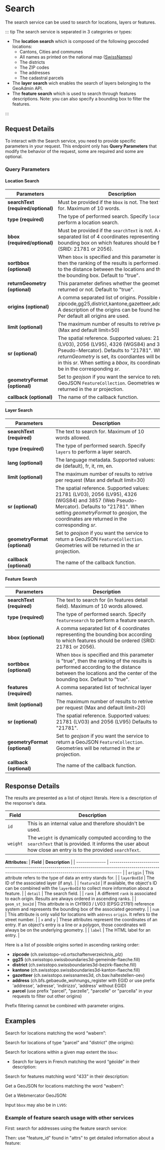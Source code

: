 # Search

The search service can be used to search for locations, layers or
features.

<Suspense>
<ApiCodeBlock url="https://api3.geo.admin.ch/rest/services/api/SearchServer" method="GET" />
</Suspense>

::: tip The search service is separated in 3 categories or types:

- The **location search** which is composed of the following geocoded
  locations:
  - Cantons, Cities and communes
  - All names as printed on the national map
    ([SwissNames](https://www.swisstopo.admin.ch/en/geodata/landscape/names3d.html))
  - The districts
  - The ZIP codes
  - The addresses
  - The cadastral parcels
- The **layer search** wich enables the search of layers belonging to
  the GeoAdmin API.
- The **feature search** which is used to search through features
  descriptions. Note: you can also specify a bounding box to filter
  the features.

:::

## Request Details

To interact with the Search service, you need to provide specific parameters in your request.
This endpoint only has **Query Parameters** that modify the behavior of the request, some are required and some are optional.

### Query Parameters

#### Location Search

| Parameters                         | Description                                                                                                                                                                                                                                                                                       |
| ---------------------------------- | ------------------------------------------------------------------------------------------------------------------------------------------------------------------------------------------------------------------------------------------------------------------------------------------------- |
| **searchText (required/optional)** | Must be provided if the `bbox` is not. The text to search for. Maximum of 10 words.                                                                                                                                                                                                               |
| **type (required)**                | The type of performed search. Specify `locations` to perform a location search.                                                                                                                                                                                                                   |
| **bbox (required/optional)**       | Must be provided if the `searchText` is not. A comma separated list of 4 coordinates representing the bounding box on which features should be filtered (SRID: 21781 or 2056).                                                                                                                    |
| **sortbbox (optional)**            | When `bbox` is specified and this parameter is "true", then the ranking of the results is performed according to the distance between the locations and the center of the bounding box. Default to "true".                                                                                        |
| **returnGeometry (optional)**      | This parameter defines whether the geometry is returned or not. Default to "true".                                                                                                                                                                                                                |
| **origins (optional)**             | A comma separated list of origins. Possible origins are: zipcode,gg25,district,kantone,gazetteer,address,parcel A description of the origins can be found hereunder. Per default all origins are used.                                                                                            |
| **limit (optional)**               | The maximum number of results to retrive per request (Max and default limit=50)                                                                                                                                                                                                                   |
| **sr (optional)**                  | The spatial reference. Supported values: 21781 (LV03), 2056 (LV95), 4326 (WGS84) and 3857 (Web Pseudo-Mercator). Defaults to "21781". When a _returnGeometry_ is set, its coordiantes will be returned in this _sr_. When setting a _bbox_, its coordinates have to be in the corresponding _sr_. |
| **geometryFormat (optional)**      | Set to _geojson_ if you want the service to return a GeoJSON `FeatureCollection`. Geometries will be returned in the _sr_ projection.                                                                                                                                                             |
| **callback (optional)**            | The name of the callback function.                                                                                                                                                                                                                                                                |

#### Layer Search

| Parameters                    | Description                                                                                                                                                                                                                               |
| ----------------------------- | ----------------------------------------------------------------------------------------------------------------------------------------------------------------------------------------------------------------------------------------- |
| **searchText (required)**     | The text to search for. Maximum of 10 words allowed.                                                                                                                                                                                      |
| **type (required)**           | The type of performed search. Specify `layers` to perform a layer search.                                                                                                                                                                 |
| **lang (optional)**           | The language metadata. Supported values: de (default), fr, it, rm, en.                                                                                                                                                                    |
| **limit (optional)**          | The maximum number of results to retrive per request (Max and default limit=30)                                                                                                                                                           |
| **sr (optional)**             | The spatial reference. Supported values: 21781 (LV03), 2056 (LV95), 4326 (WGS84) and 3857 (Web Pseudo-Mercator). Defaults to "21781". When setting _geometryFormat_ to _geosjon_, the coordinates are returned in the corresponding _sr_. |
| **geometryFormat (optional)** | Set to _geojson_ if you want the service to return a GeoJSON `FeatureCollection`. Geometries will be returned in the _sr_ projection.                                                                                                     |
| **callback (optional)**       | The name of the callback function.                                                                                                                                                                                                        |

#### Feature Search

| Parameters                    | Description                                                                                                                                                                                                |
| ----------------------------- | ---------------------------------------------------------------------------------------------------------------------------------------------------------------------------------------------------------- |
| **searchText (required)**     | The text to search for (in features detail field). Maximum of 10 words allowed.                                                                                                                            |
| **type (required)**           | The type of performed search. Specify `featuresearch` to perform a feature search.                                                                                                                         |
| **bbox (optional)**           | A comma separated list of 4 coordinates representing the bounding box according to which features should be ordered (SRID: 21781 or 2056).                                                                 |
| **sortbbox (optional)**       | When `bbox` is specified and this parameter is "true", then the ranking of the results is performed according to the distance between the locations and the center of the bounding box. Default to "true". |
| **features (required)**       | A comma separated list of technical layer names.                                                                                                                                                           |
| **limit (optional)**          | The maximum number of results to retrive per request (Max and default limit=20)                                                                                                                            |
| **sr (optional)**             | The spatial reference. Supported values: 21781 (LV03) and 2056 (LV95) Defaults to "21781".                                                                                                                 |
| **geometryFormat (optional)** | Set to _geojson_ if you want the service to return a GeoJSON `FeatureCollection`. Geometries will be returned in the _sr_ projection.                                                                      |
| **callback (optional)**       | The name of the callback function.                                                                                                                                                                         |

## Response Details

The results are presented as a list of object literals.
Here is a description of the response's data.

| **Field** | **Description**                                                                                                                                                    |
| --------- | ------------------------------------------------------------------------------------------------------------------------------------------------------------------ |
| `id`      | This is an internal value and therefore shouldn't be used.                                                                                                         |
| `weight`  | The `weight` is dynamically computed according to the `searchText` that is provided. It informs the user about how close an entry is to the provided `searchText`. |

**Attributes:**
| **Field** | **Description** |
| --------------- | ------------------------------------------------------------------------------------------------------------------------------------------------------------------ |
| `origin` | This attribute refers to the type of data an entry stands for. |
| `layerBodId` | The ID of the associated layer (if any). |
| `featureId` | If available, the object's ID can be combined with the `layerBodId` to collect more information about a feature. |
| `detail` | The search field. |
| `rank` | A different `rank` is associated to each origin. Results are always ordered in ascending ranks. |
| `geom_st_box2d` | This attribute is in CH1903 / LV03 (EPSG:21781) reference system and represents the bounding box of the associated geometry. |
| `num` | This attribute is only valid for locations with `address` `origin`. It refers to the street number. |
| `x` and `y` | These attributes represent the coordinates of an entry. If an object's entry is a line or a polygon, those coordinates will always be on the underlying geometry. |
| `label` | The HTML label for an entry. |

Here is a list of possible origins sorted in ascending ranking order:

- **zipcode** (ch.swisstopo-vd.ortschaftenverzeichnis_plz)
- **gg25** (ch.swisstopo.swissboundaries3d-gemeinde-flaeche.fill)
- **district** (ch.swisstopo.swissboundaries3d-bezirk-flaeche.fill)
- **kantone** (ch.swisstopo.swissboundaries3d-kanton-flaeche.fill)
- **gazetteer** (ch.swisstopo.swissnames3d, ch.bav.haltestellen-oev)
- **address** (ch.bfs.gebaeude_wohnungs_register with EGID or use prefix 'addresse', 'adresse', 'indirizzo', 'address' without EGID)
- **parcel** (use prefix "parcel", "parzelle", "parcelle" or "parcella" in your requests to filter out other origins)

Prefix filtering cannot be combined with parameter <span
class="title-ref">origins</span>.

## Examples

Search for locations matching the word “wabern”:

<ExampleCodeBlock
request="$ curl https://api3.geo.admin.ch/rest/services/api/SearchServer?searchText=wabern&type=locations"
example='{
  "results": [
    {
      "attrs": {
        "detail": "wabern koeniz",
        "geom_quadindex": "021300220302121113110",
        "geom_st_box2d": "BOX(601112.8374564094 197515.61386168728,601112.8374564094 197515.61386168728)",
        "label": "<i>Populated Place</i> <b>Wabern</b> (BE) - Köniz",
        "lat": 46.928733825683594,
        "lon": 7.453245639801025,
        "num": 1,
        "objectclass": "TLM_SIEDLUNGSNAME",
        "origin": "gazetteer",
        "rank": 5,
        "x": 197515.609375,
        "y": 601112.8125,
        "zoomlevel": 10
      },
      "id": 357116,
      "weight": 100
    },
  (...more results...)
  ]
}'
/>

Search for locations of type "parcel" and "district" (the origins):

<ExampleCodeBlock 
request="$ curl https://api3.geo.admin.ch/rest/services/api/SearchServer?searchText=bern&origins=parcel,district&type=locations" 
example='{
  "results": [
    {
      "attrs": {
        "detail": "Bern-Mittelland",
        "featureId": "246",
        "geom_quadindex": "021",
        "geom_st_box2d": "BOX(575209.9836898939 168848.72527490254,622384.0411650916 219079.463898759)",
        "label": "<b>Bern-Mittelland</b>",
        "lat": 46.896873474121094,
        "lon": 7.495893478393555,
        "num": 1,
        "objectclass": "",
        "origin": "district",
        "rank": 3,
        "x": 193975.1875,
        "y": 604363.3125,
        "zoomlevel": 4294967295
      },
      "id": 246,
      "weight": 1
    },
    (...more results...)
  ]
}'
/>

Search for locations within a given map extent the `bbox`:

<ExampleCodeBlock 
request="$ curl https://api3.geo.admin.ch/rest/services/api/SearchServer?bbox=551306.5625,167918.328125,551754.125,168514.625&type=locations"
example='{
  "results": [
    {
      "attrs": {
        "@geodist": 5062.0673828125,
        "detail": "1260 moudon 5678 ch974590888353",
        "geom_quadindex": "0212203",
        "geom_st_box2d": "BOX(551183.7976385716 167969.01602065412,551736.9309022687 168560.51228044872)",
        "label": "<b>Moudon</b> 1260 (CH 9745 9088 8353)",
        "lat": 46.663848876953125,
        "lon": 6.8045806884765625,
        "num": 1260,
        "objectclass": "",
        "origin": "parcel",
        "rank": 10,
        "x": 168265.375,
        "y": 551474.125,
        "zoomlevel": 10
      },
      "id": 1172427,
      "weight": 1514
    },
    (...more results...)
  ]
}'
/>

- Search for layers in French matching the word “géoïde” in their description:

<ExampleCodeBlock 
request="$ curl https://api3.geo.admin.ch/rest/services/api/SearchServer?searchText=géoïde&type=layers&lang=fr"
example='{
  "results": [
    {
      "attrs": {
        "detail": "modele de geoide chgeo2004 en ch1903 | modele du geoide de la suisse de la version de 2004 _chgeo2004_ dans le systeme de reference ch1903. le modele forme la surface zero de reference _proche du niveau moyen des mers_ pour la determination des altitudes. il permet la transformation entre des hauteurs ellipsoidales et des altitudes orthometriques _ran95_. les altitudes du geoide sont enregistrees sur une grille de resolution 1 x 1 km et sont interpolees par la methode biquadratique. le modele est disponible en plusieurs systemes de reference et en differents formats. | modele de geoide | swisstopo | office federal de topographie swisstopo | office federal de topographie swisstopo",
        "label": "<b>Géoïde en CH1903</b>",
        "lang": "fr",
        "layer": "ch.swisstopo.geoidmodell-ch1903",
        "origin": "layer",
        "staging": "prod",
        "title": "geoide en ch1903",
        "topics": "api,ech,geodesy,geol,inspire,service-wms,swisstopo"
      },
      "id": 101,
      "weight": 48
    },
    (...more results...)
  ]
}'
/>

Search for features matching word "433" in their description:

<ExampleCodeBlock 
request="$ curl https://api3.geo.admin.ch/rest/services/api/SearchServer?features=ch.bafu.hydrologie-gewaesserzustandsmessstationen&type=featuresearch&searchText=433"
example='{
  "results": [
    {
      "attrs": {
        "detail": "4330 ob rbk, zinggen aeaecheli",
        "featureId": "1821",
        "feature_id": "1821",
        "geom_quadindex": "030111222231132003303",
        "geom_st_box2d": "BOX(765885.282632635 255374.66946989714,765885.282632635 255374.66946989714)",
        "label": "Ob RBK, Zinggen",
        "lat": 47.428253173828125,
        "layer": "ch.bafu.hydrologie-gewaesserzustandsmessstationen",
        "lon": 9.637541770935059,
        "origin": "feature"
      },
      "id": 4330,
      "weight": 5
    },
    (...more results...)
  ]
}'
/>

Get a GeoJSON for locations matching the word “wabern”:

<ExampleCodeBlock 
request="$ curl https://api3.geo.admin.ch/rest/services/api/SearchServer?searchText=wabern&type=locations&geometryFormat=geojson"
example='{
  "bbox": [
    601112.8374564094, 197515.61386168728, 601112.8374564094, 197515.61386168728
  ],
  "features": [
    {
      "bbox": [
        601112.8374564094, 197515.61386168728, 601112.8374564094,
        197515.61386168728
      ],
      "geometry": {
        "coordinates": [197515.609375, 601112.8125],
        "type": "Point"
      },
      "id": 357116,
      "properties": {
        "detail": "wabern koeniz",
        "geom_quadindex": "021300220302121113110",
        "geom_st_box2d": "BOX(601112.8374564094 197515.61386168728,601112.8374564094 197515.61386168728)",
        "id": 357116,
        "label": "<i>Populated Place</i> <b>Wabern</b> (BE) - Köniz",
        "lat": 46.928733825683594,
        "lon": 7.453245639801025,
        "num": 1,
        "objectclass": "TLM_SIEDLUNGSNAME",
        "origin": "gazetteer",
        "rank": 5,
        "weight": 100,
        "x": 197515.609375,
        "y": 601112.8125,
        "zoomlevel": 10
      },
      "type": "Feature"
    },
    (...more features...)
  ],
  "type": "FeatureCollection"
}'
/>

Get a Webmercator GeoJSON:

<ExampleCodeBlock 
request="$ curl https://api3.geo.admin.ch/rest/services/api/SearchServer?searchText=wabern&type=locations&geometryFormat=geojson"
example='{
  "bbox": [829691.4, 5930449.5, 829691.4, 5930449.5],
  "features": [
    {
      "bbox": [829691.4, 5930449.5, 829691.4, 5930449.5],
      "geometry": {
        "coordinates": [829691.4128918657, 5930449.4601289565],
        "type": "Point"
      },
      "id": 357116,
      "properties": {
        "detail": "wabern koeniz",
        "geom_quadindex": "021300220302121113110",
        "geom_st_box2d": "BOX(829691.4 5930449.5,829691.4 5930449.5)",
        "id": 357116,
        "label": "<i>Populated Place</i> <b>Wabern</b> (BE) - Köniz",
        "lat": 46.928733825683594,
        "lon": 7.453245639801025,
        "num": 1,
        "objectclass": "TLM_SIEDLUNGSNAME",
        "origin": "gazetteer",
        "rank": 5,
        "weight": 100,
        "x": 829691.4128918657,
        "y": 5930449.4601289565,
        "zoomlevel": 10
      },
      "type": "Feature"
    },
    (...more features...)
  ],
  "type": "FeatureCollection"
}'
/>

Input `bbox` may also be in `LV95`:

<ExampleCodeBlock 
request="$ curl https://api3.geo.admin.ch/rest/services/api/SearchServer?bbox=2551306.5625,1167918.328125,2551754.125,1168514.625&type=locations&sr=2056"
example='{
  "results": [
    {
      "attrs": {
        "@geodist": 5062.0673828125,
        "detail": "1260 moudon 5678 ch974590888353",
        "geom_quadindex": "0212203",
        "geom_st_box2d": "BOX(2551183.522999998 1167969.4200000018,2551736.6559999995 1168560.9329999983)",
        "label": "<b>Moudon</b> 1260 (CH 9745 9088 8353)",
        "lat": 46.663848876953125,
        "lon": 6.8045806884765625,
        "num": 1260,
        "objectclass": "",
        "origin": "parcel",
        "rank": 10,
        "x": 1168265.375,
        "y": 2551474,
        "zoomlevel": 10
      },
      "id": 1172427,
      "weight": 1514
    },
    {
      "attrs": {
        "@geodist": 8227.7900390625,
        "detail": "1261 moudon 5678 ch988883459063",
        "geom_quadindex": "0212203300",
        "geom_st_box2d": "BOX(2551598.715 1168200.6110000014,2551676.7859999985 1168281.811999999)",
        "label": "<b>Moudon</b> 1261 (CH 9888 8345 9063)",
        "lat": 46.663612365722656,
        "lon": 6.806742191314697,
        "num": 1261,
        "objectclass": "",
        "origin": "parcel",
        "rank": 10,
        "x": 1168238,
        "y": 2551639.25,
        "zoomlevel": 10
      },
      "id": 1158964,
      "weight": 1517
    },
    (...more results...)
  ]
}'
/>

### Example of feature search usage with other services

First: search for addresses using the feature search service:

<ExampleCodeBlock 
request="$ curl https://api3.geo.admin.ch/rest/services/api/SearchServer?features=ch.bfs.gebaeude_wohnungs_register&type=featuresearch&searchText=isabelle"
example='{
  "results": [
    {
      "attrs": {
        "detail": "chemin isabelle/isabellenweg 5 2503 biel/bienne biel/bienne _be_ 1755615",
        "featureId": "1755615_0",
        "feature_id": "1755615_0",
        "geom_quadindex": "021032131313212301232",
        "geom_st_box2d": "BOX(584843.5447093162 219913.35458627177,584843.5447093162 219913.35458627177)",
        "label": "Chemin Isabelle/Isabellenweg 5 Biel/Bienne",
        "lat": 47.13003158569336,
        "layer": "ch.bfs.gebaeude_wohnungs_register",
        "lon": 7.238868713378906,
        "origin": "feature"
      },
      "id": 153560,
      "weight": 14
    },
    {
      "attrs": {
        "detail": "chemin isabelle/isabellenweg 21 2503 biel/bienne biel/bienne _be_ 1755625",
        "featureId": "1755625_1",
        "feature_id": "1755625_1",
        "geom_quadindex": "021032131313300211230",
        "geom_st_box2d": "BOX(584895.0572512916 219943.13782199132,584895.0572512916 219943.13782199132)",
        "label": "Chemin Isabelle/Isabellenweg 21 Biel/Bienne",
        "lat": 47.13030242919922,
        "layer": "ch.bfs.gebaeude_wohnungs_register",
        "lon": 7.239546775817871,
        "origin": "feature"
      },
      "id": 512588,
      "weight": 14
    },
    (...more results...)
  ]
}'
/>

Then: use "feature_id" found in "attrs" to get detailed information about a feature:

<ExampleCodeBlock 
request="$ curl https://api3.geo.admin.ch/rest/services/api/MapServer/ch.bfs.gebaeude_wohnungs_register/880711_0?returnGeometry=false"
example='{
  "feature": {
    "layerBodId": "ch.bfs.gebaeude_wohnungs_register",
    "layerName": "RBD: building status",
    "featureId": "880711_0",
    "id": "880711_0",
    "attributes": {
      "egid": "880711",
      "strname_deinr": "Chemin Isabelle-de-Montolieu 109",
      "plz_plz6": "1010/101000",
      "ggdename": "Lausanne",
      "ggdenr": 5586,
      "gexpdat": "14.07.2025",
      "gdekt": "VD",
      "egrid": "CH367583455638",
      "lgbkr": 0,
      "lparz": "3244",
      "lparzsx": null,
      "ltyp": null,
      "gebnr": "16091a",
      "gbez": "",
      "gkode": 2539319,
      "gkodn": 1155036,
      "gksce": 905,
      "gstat": 1004,
      "gkat": 1030,
      "gklas": 1122,
      "gbauj": 1981,
      "gbaum": null,
      "gbaup": 8016,
      "gabbj": null,
      "garea": 721,
      "gvol": null,
      "gvolnorm": null,
      "gvolsce": null,
      "gastw": 5,
      "ganzwhg": 8,
      "gazzi": null,
      "gschutzr": null,
      "gebf": null,
      "gwaerzh1": 7460,
      "genh1": 7580,
      "gwaersceh1": 860,
      "gwaerdath1": "29.11.2001",
      "gwaerzh2": null,
      "genh2": null,
      "gwaersceh2": null,
      "gwaerdath2": "-",
      "gwaerzw1": 7660,
      "genw1": 7580,
      "gwaerscew1": 860,
      "gwaerdatw1": "29.11.2001",
      "gwaerzw2": 7600,
      "genw2": 7500,
      "gwaerscew2": 860,
      "gwaerdatw2": "29.11.2001",
      "edid": "0",
      "egaid": 100568438,
      "deinr": "109",
      "esid": 10076072,
      "strname": ["Chemin Isabelle-de-Montolieu"],
      "strnamk": ["Ch. I.-de-Montolieu"],
      "strindx": ["Isa"],
      "strsp": ["FR"],
      "stroffiziel": "1",
      "dplz4": 1010,
      "dplzz": 0,
      "dplzname": "Lausanne",
      "dkode": 2539322.105,
      "dkodn": 1155041.598,
      "doffadr": 1,
      "dexpdat": "14.07.2025",
      "ewid": ["1", "2", "3", "4", "5", "6", "7", "8"],
      "whgnr": [null, null, null, null, null, null, null, null],
      "wstwk": [3101, 3102, 3102, 3103, 3103, 3104, 3104, 3101],
      "wmehrg": [0, 0, 0, 0, 0, 0, 0, 0],
      "weinr": ["33", "43", "44", "53", "54", "63", "64", "34"],
      "wbez": [
        "4984931",
        "1617476",
        "3960320",
        "6298132",
        "6505999",
        "8001802",
        "5209936",
        "2752108"
      ],
      "wstat": [3004, 3004, 3004, 3004, 3004, 3004, 3004, 3004],
      "wexpdat": [
        "2025-07-14T00:00:00",
        "2025-07-14T00:00:00",
        "2025-07-14T00:00:00",
        "2025-07-14T00:00:00",
        "2025-07-14T00:00:00",
        "2025-07-14T00:00:00",
        "2025-07-14T00:00:00",
        "2025-07-14T00:00:00"
      ],
      "wbauj": [1999, 1999, 1999, 1999, 1999, 1999, 1999, 1999],
      "wabbj": [null, null, null, null, null, null, null, null],
      "warea": [86, 86, 97, 86, 97, 86, 97, 97],
      "wazim": [4, 4, 4, 4, 4, 4, 4, 4],
      "wkche": [1, 1, 1, 1, 1, 1, 1, 1],
      "label": "Chemin Isabelle-de-Montolieu 109"
    }
  }
}'
/>
